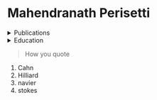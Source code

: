 # Mahendranath Perisetti




<details>
   <summary>Publications</summary>
      1. Cahn-Hilliard 
   
      2. Navier-Stokes
</details>

<details>
   <summary>Education</summary>
      This is fun. 
</details>

> How you quote

1. Cahn
2. Hilliard
3. navier
4. stokes


